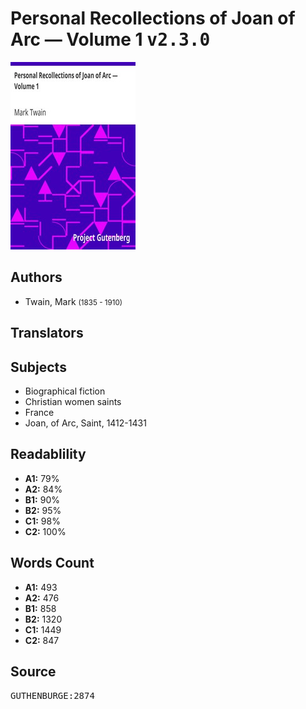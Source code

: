 # Personal Recollections of Joan of Arc — Volume 1 <kbd>v2.3.0</kbd>

![](./cover.medium.jpg "")

## Authors


 - Twain, Mark <small>(1835 - 1910)</small>

## Translators



## Subjects


 - Biographical fiction
 - Christian women saints
 - France
 - Joan, of Arc, Saint, 1412-1431

## Readablility


 - **A1:** 79%
 - **A2:** 84%
 - **B1:** 90%
 - **B2:** 95%
 - **C1:** 98%
 - **C2:** 100%

## Words Count


 - **A1:** 493
 - **A2:** 476
 - **B1:** 858
 - **B2:** 1320
 - **C1:** 1449
 - **C2:** 847

## Source


<kbd>GUTHENBURGE:2874</kbd>
